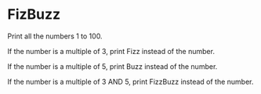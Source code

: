 # FizBuzz

Print all the numbers 1 to 100.

If the number is a multiple of 3, print Fizz instead of the number.

If the number is a multiple of 5, print Buzz instead of the number.

If the number is a multiple of 3 AND 5, print FizzBuzz instead of the number.